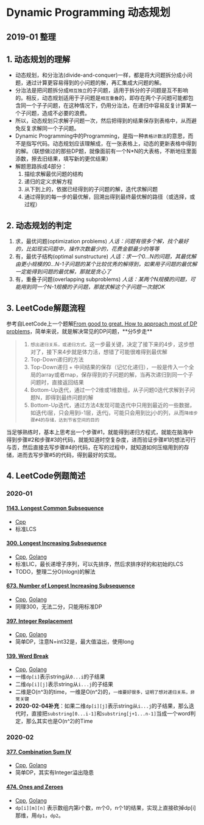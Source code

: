 # Dynamic Programming 动态规划

## 2019-01 整理

## 1. 动态规划的理解

- 动态规划，和分治法(divide-and-conquer)一样，都是将大问题拆分成小问题，通过计算更容易得到的小问题的解，再汇集成大问题的解。
- 分治法是把问题拆分成`相互独立`的子问题，适用于拆分的子问题是互不影响的。相反，动态规划适用于子问题是`相互重叠`的，即存在两个子问题可能都包含同一个子子问题，在这种情况下，仍用分治法，在递归中容易反复计算某一个子问题，造成不必要的浪费。
- 所以，动态规划只求解子问题一次，然后把得到的结果保存到表格中，从而避免反复求解同一个子问题。
- Dynamic Programming中的Programming，是指一种`表格计数法`的意思，而不是指写代码。动态规划应该理解成，在一张表格上，动态的更新表格中得到的解。（联想做过的那些DP题，就像面前有一个N*N的大表格，不断地往里面添数，擦去旧结果，填写新的更优结果）
- 解题思路拆成4部分：
    1. 描绘求解最优问题的结构
    2. 递归的定义求解方程
    3. 从下到上的，依据已经得到的子问题的解，迭代求解问题
    4. 通过得到的每一步的最优解，回溯出得到最终最优解的路径（或选择，或过程）


## 2. 动态规划的判定

1. 求，最优问题(optimization problems) *人话：问题有很多个解，找个最好的，比如现实问题中，操作次数最少的，花费金额最少的等等*
2. 有，最优子结构(optimal sunstructure) *人话：求一个0...N的问题，其最优解由更小规模的0...N-1子问题的某个比较优秀的解得到，如果用子问题的最优解一定能得到问题的最优解，那就是贪心了*
3. 有，重叠子问题(overlapping subproblems) *人话：某两个N规模的问题，可能用到同一个N-1规模的子问题，那就求解这个子问题一次就OK*

## 3. LeetCode解题流程

参考自LeetCode上一个题解[From good to great. How to approach most of DP problems](https://leetcode.com/problems/house-robber/discuss/156523/From-good-to-great.-How-to-approach-most-of-DP-problems.)，简单来说，就是解决常见的DP问题，**分5步走**

> 1. `想出递归关系，或递归方式。`这一步最关键，决定了接下来的4步，这步想对了，接下来4步就是体力活，想错了可能很难得到最优解
> 2. Top-Down递归的方法
> 3. Top-Down递归 + 中间结果的保存（记忆化递归），一般是传入一个全局的array或者map，保存得到的子问题的解，当再次递归到同一个子问题时，直接返回结果
> 4. Bottom-Up迭代，通过一个2维或1维数组，从子问题0迭代求解到子问题N，即得到最终问题的解
> 5. Bottom-Up迭代，通过方法4发现可能迭代中只用到最近的一些数据，如迭代i层，只会用到i-1层，迭代j，可能只会用到比j小的列，从而`降维步骤#4的存储，达到节省空间的目的`

当足够熟练时，基本上思考出一个步骤#1，就能得到递归方程式，就能在脑海中得到步骤#2和步骤#3的代码，就能知道时空复杂度，进而验证步骤#1的想法可行与否，然后直接去写步骤#4的代码，在写的过程中，就知道如何压缩用到的存储，进而去写步骤#5的代码，得到最好的实现。

## 4. LeetCode例题简述

### 2020-01

#### [1143. Longest Common Subsequence](https://leetcode.com/problems/longest-common-subsequence/)

- [Cpp](https://github.com/xfmeng17/leetcode/blob/master/cpp/1143.cpp)
- 标准LCS

#### [300. Longest Increasing Subsequence](https://leetcode.com/problems/longest-increasing-subsequence/)

- [Cpp](https://github.com/xfmeng17/leetcode/blob/master/cpp/0300.cpp), [Golang](https://github.com/xfmeng17/leetcode/blob/master/golang/0300.go)
- 标准LIC，最长递增子序列，可以先排序，然后求排序好的和初始的LCS
- TODO，整理二分O(nlogn)的解法

#### [673. Number of Longest Increasing Subsequence](https://leetcode.com/problems/number-of-longest-increasing-subsequence/)

- [Cpp](https://github.com/xfmeng17/leetcode/blob/master/cpp/0673.cpp), [Golang](https://github.com/xfmeng17/leetcode/blob/master/golang/0673.go)
- 同理300，无法二分，只能用标准DP

#### [397. Integer Replacement](https://leetcode.com/problems/integer-replacement/)

- [Cpp](https://github.com/xfmeng17/leetcode/blob/master/cpp/0397.cpp), [Golang](https://github.com/xfmeng17/leetcode/blob/master/golang/0397.go)
- 简单DP，注意N=int32是，最大值溢出，使用long

#### [139. Word Break](https://leetcode.com/problems/word-break/)

- [Cpp](https://github.com/xfmeng17/leetcode/blob/master/cpp/0139.cpp), [Golang](https://github.com/xfmeng17/leetcode/blob/master/golang/0139.go)
- 一维`dp[i]`表示string从`0...i`的子结果
- 二维`dp[i][j]`表示string从`i...j`的子结果
- 二维是O(n^3)的time，一维是O(n^2)的，`一维要好很多，证明了想对递归关系，非常关键`
- **2020-02-04补充**：如果二维`dp[i][j]`表示string从`i...j`的子结果，那么迭代时，直接把`substring[0...i-1]`和`substring[j+1...n-1]`当成一个word判定，那么其实也是O(n^2)的Time

### 2020-02

#### [377. Combination Sum IV](https://leetcode.com/problems/combination-sum-iv/)

- [Cpp](https://github.com/xfmeng17/leetcode/blob/master/cpp/0377.cpp), [Golang](https://github.com/xfmeng17/leetcode/blob/master/golang/0377.go)
- 简单DP，其实有Integer溢出隐患

#### [474. Ones and Zeroes](https://leetcode.com/problems/ones-and-zeroes/)

- [Cpp](https://github.com/xfmeng17/leetcode/blob/master/cpp/0474.cpp), [Golang](https://github.com/xfmeng17/leetcode/blob/master/golang/0474.go)
- `dp[i][m][n]` 表示数组内第i个数，m个0，n个1的结果，实现上直接砍掉dp[i]那维，用`dp1`，`dp2`。